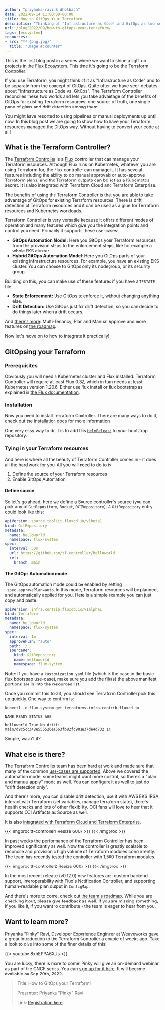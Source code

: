 ```yaml
---
author: "priyanka-ravi & dholbach"
date: 2022-09-14 11:00:00+00:00
title: How to GitOps Your Terraform
description: "Thinking of 'Infrastructure as Code' and GitOps as two separate worlds that can't be reconciled? Check out this blog post, especially if you are a Terraform user. Move it to GitOps without changing any of your code!"
url: /blog/2022/09/how-to-gitops-your-terraform/
tags: [ecosystem]
resources:
- src: "**.{png,jpg}"
  title: "Image #:counter"
---
```


This is the first blog post in a series where we want to shine a light
on projects in the [Flux Ecosystem](/ecosystem/). This time it's
going to be the [Terraform
Controller](https://github.com/weaveworks/tf-controller).

If you use Terraform, you might think of it as "Infrastructure as Code"
and to be separate from the concept of GitOps. Quite often we have seen
debates about "Infrastructure as Code vs. GitOps". The Terraform
Controller reconciles these two worlds and lets you take advantage of
the benefits of GitOps for existing Terraform resources: one source of
truth, one single pane of glass and drift detection among them.

You might have resorted to using pipelines or manual deployments up
until now. In this blog post we are going to show how to have your
Terraform resources managed the GitOps way. Without having to convert
your code at all!

## What is the Terraform Controller?

The [Terraform Controller](https://weaveworks.github.io/tf-controller/)
is a [Flux](http://fluxcd.io) controller that can manage your
Terraform resources. Although Flux runs on Kubernetes, whatever you are
using Terraform for, the Flux controller can manage it. It has several
features including the ability to do manual approvals or auto-approve
Terraform plans, and the Terraform outputs can be set as a Kubernetes
secret. It is also integrated with Terraform Cloud and Terraform
Enterprise.

The benefits of using the Terraform Controller is that you are able to
take advantage of GitOps for existing Terraform resources. There is
drift detection of Terraform resources and it can be used as a glue for
Terraform resources and Kubernetes workloads.

Terraform Controller is very versatile because it offers different modes
of operation and many features which give you the integration points and
control you need. Primarily it supports these use-cases:

- **GitOps Automation Model:** Here you GitOps your Terraform
  resources from the provision steps to the enforcement steps, like
  for example a whole EKS cluster.
- **Hybrid GitOps Automation Model:** Here you GitOps parts of your
  existing infrastructure resources. For example, you have an
  existing EKS cluster. You can choose to GitOps only its nodegroup,
  or its security group.

Building on this, you can make use of these features if you have a
`TFSTATE` file:

- **State Enforcement:** Use GitOps to enforce it, without changing
  anything else.
- **Drift Detection:** Use GitOps just for drift detection, so you can
  decide to do things later when a drift occurs.

And [there's more](https://weaveworks.github.io/tf-controller/#features):
Multi-Tenancy, Plan and Manual Approve and more features on [the
roadmap](https://github.com/weaveworks/tf-controller#roadmap).

Now let's move on to how to integrate it practically!

## GitOpsing your Terraform

### Prerequisites

Obviously you will need a Kubernetes cluster and Flux installed.
Terraform Controller will require at least Flux 0.32, which in turn
needs at least Kubernetes version 1.20.6. Either use flux install or
flux bootstrap as explained in [the Flux documentation](/flux/get-started/).

### Installation

Now you need to install Terraform Controller. There are many ways to do it,
check out the [installation
docs](https://weaveworks.github.io/tf-controller/getting_started/#installation)
for more information.

One very easy way to do it is to add this
[`HelmRelease`](https://raw.githubusercontent.com/weaveworks/tf-controller/main/docs/release.yaml)
to your bootstrap repository.

### Tying in your Terraform resources

And here is where all the beauty of Terraform Controller comes in - it
does all the hard work for you. All you will need to do to is

1. Define the source of your Terraform resources
1. Enable GitOps Automation

#### Define source

So let's go ahead, here we define a Source controller's source (you can
pick any of `GitRepository`, `Bucket`, `OCIRepository`). A `GitRepository`
entry could look like this:

```yaml
apiVersion: source.toolkit.fluxcd.io/v1beta1
kind: GitRepository
metadata:
  name: helloworld
  namespace: flux-system
spec:
  interval: 30s
  url: https://github.com/tf-controller/helloworld
  ref:
    branch: main
```

#### The GitOps Automation mode

The GitOps automation mode could be enabled by setting
`.spec.approvePlan=auto`. In this mode, Terraform resources will be
planned, and automatically applied for you. Here is a simple example you
can just copy and paste.

```yaml
apiVersion: infra.contrib.fluxcd.io/v1alpha1
kind: Terraform
metadata:
  name: helloworld
  namespace: flux-system
spec:
  interval: 1m
  approvePlan: "auto"
  path: ./
  sourceRef:
    kind: GitRepository
    name: helloworld
    namespace: flux-system
```

Note: If you have a `kustomization.yaml` file (which is the case in the
basic flux bootstrap use-case), make sure you add the file(s) the above
manifest portions are in into the resources list.

Once you commit this to Git, you should see Terraform Controller pick
this up quickly. One way to confirm is:

```cli
kubectl -n flux-system get terraforms.infra.contrib.fluxcd.io

NAME READY STATUS AGE

helloworld True No drift:
main/d9c5cc348e555526ea563fb82fc901e37de4d732 1m
```

Simple, wasn't it?

## What else is there?

The Terraform Controller team has been hard at work and made sure that
many of the common [use-cases are
supported](https://weaveworks.github.io/tf-controller/use_cases/).
Above we covered the automation mode, some teams might want more
control, so there's a "plan and manual apply" mode as well. You can
configure it as well to just do "drift detection only".

And there's more, you can disable drift detection, use it with AWS EKS
IRSA, interact with Terraform (set variables, manage terraform state),
there's health checks and lots of other flexibility. OCI fans will love
to hear that it supports OCI Artifacts as Source as well.

It is also [integrated with Terraform Cloud and Terraform
Enterprise](https://weaveworks.github.io/tf-controller/tfe_integration/).

{{< imgproc tf-controller1 Resize 600x >}}
{{< /imgproc >}}

In past weeks the performance of the Terraform Controller has been
improved significantly as well. Now the controller is greatly scalable
to reconcile and provision a high volume of Terraform modules
concurrently. The team has recently tested the controller with 1,500
Terraform modules.

{{< imgproc tf-controller2 Resize 600x >}}
{{< /imgproc >}}

In the most recent release (v0.12.0) new features are: custom backend
support, interoperability with Flux's Notification Controller, and
supporting human-readable plan output in `ConfigMap`.

And there's more to come, check out [the team's
roadmap](https://github.com/weaveworks/tf-controller#roadmap).
While you are checking it out, please give feedback as well. If you are
missing something, if you like it, if you want to contribute - the team
is eager to hear from you.

## Want to learn more?

Priyanka "Pinky" Ravi, Developer Experience Engineer at Weaveworks gave
a great introduction to the Terraform Controller a couple of weeks ago.
Take a look to dive into some of the finer details of this!

{{< youtube 8xhEPPA6XUs >}}

You are lucky, there is more to come! Pinky will give an on-demand
webinar as part of the CNCF series. You can [sign up for it
here](https://community.cncf.io/events/details/cncf-cncf-online-programs-presents-cncf-on-demand-webinar-how-to-gitops-your-terraform/).
It will become available on Sep 29th, 2022.

> Title: How to GitOps your Terraform!
>
> Presenter: Priyanka "Pinky" Ravi
>
> Link: [Registration
> here](https://community.cncf.io/events/details/cncf-cncf-online-programs-presents-cncf-on-demand-webinar-how-to-gitops-your-terraform/).
